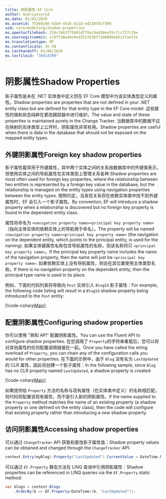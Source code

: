 ```yaml
---
title: 阴影属性-EF Core
author: AndriySvyryd
ms.date: 01/03/2020
ms.assetid: 75369266-d2b9-4416-b118-ed238f81f599
uid: core/modeling/shadow-properties
ms.openlocfilehash: 229cfd83f75b01dff9ac9ad30ee55c7cc727c19e
ms.sourcegitcommit: cc0ff36e46e9ed3527638f7208000e8521faef2e
ms.translationtype: MT
ms.contentlocale: zh-CN
ms.lasthandoff: 03/06/2020
ms.locfileid: "78414709"
---
```

# <a name="shadow-properties"></a><span data-ttu-id="6b625-102">阴影属性</span><span class="sxs-lookup"><span data-stu-id="6b625-102">Shadow Properties</span></span>

<span data-ttu-id="6b625-103">影子属性是未在 .NET 实体类中定义但在 EF Core 模型中为该实体类型定义的属性。</span><span class="sxs-lookup"><span data-stu-id="6b625-103">Shadow properties are properties that are not defined in your .NET entity class but are defined for that entity type in the EF Core model.</span></span> <span data-ttu-id="6b625-104">这些属性的值和状态纯粹在更改跟踪器中进行维护。</span><span class="sxs-lookup"><span data-stu-id="6b625-104">The value and state of these properties is maintained purely in the Change Tracker.</span></span> <span data-ttu-id="6b625-105">当数据库中的数据不应在映射的实体类型上公开时，阴影属性非常有用。</span><span class="sxs-lookup"><span data-stu-id="6b625-105">Shadow properties are useful when there is data in the database that should not be exposed on the mapped entity types.</span></span>

## <a name="foreign-key-shadow-properties"></a><span data-ttu-id="6b625-106">外键阴影属性</span><span class="sxs-lookup"><span data-stu-id="6b625-106">Foreign key shadow properties</span></span>

<span data-ttu-id="6b625-107">影子属性最常用于外键属性，其中两个实体之间的关系由数据库中的外键值表示，但使用实体之间的导航属性在实体类型上管理关系各种.</span><span class="sxs-lookup"><span data-stu-id="6b625-107">Shadow properties are most often used for foreign key properties, where the relationship between two entities is represented by a foreign key value in the database, but the relationship is managed on the entity types using navigation properties between the entity types.</span></span> <span data-ttu-id="6b625-108">按照约定，当发现关系但在依赖实体类中找不到外键属性时，EF 会引入一个影子属性。</span><span class="sxs-lookup"><span data-stu-id="6b625-108">By convention, EF will introduce a shadow property when a relationship is discovered but no foreign key property is found in the dependent entity class.</span></span>

<span data-ttu-id="6b625-109">属性将命名为 `<navigation property name><principal key property name>` （指向主体实体的依赖实体上的导航用于命名）。</span><span class="sxs-lookup"><span data-stu-id="6b625-109">The property will be named `<navigation property name><principal key property name>` (the navigation on the dependent entity, which points to the principal entity, is used for the naming).</span></span> <span data-ttu-id="6b625-110">如果主体键属性名称包含导航属性的名称，则该名称将只 `<principal key property name>`。</span><span class="sxs-lookup"><span data-stu-id="6b625-110">If the principal key property name includes the name of the navigation property, then the name will just be `<principal key property name>`.</span></span> <span data-ttu-id="6b625-111">如果依赖实体上没有导航属性，则会在其位置使用主体类型名称。</span><span class="sxs-lookup"><span data-stu-id="6b625-111">If there is no navigation property on the dependent entity, then the principal type name is used in its place.</span></span>

<span data-ttu-id="6b625-112">例如，下面的代码列表将导致向 `Post` 实体引入 `BlogId` 影子属性：</span><span class="sxs-lookup"><span data-stu-id="6b625-112">For example, the following code listing will result in a `BlogId` shadow property being introduced to the `Post` entity:</span></span>

[!code-csharp[Main](../../../samples/core/Modeling/Conventions/ShadowForeignKey.cs?name=Conventions&highlight=21-23)]

## <a name="configuring-shadow-properties"></a><span data-ttu-id="6b625-113">配置阴影属性</span><span class="sxs-lookup"><span data-stu-id="6b625-113">Configuring shadow properties</span></span>

<span data-ttu-id="6b625-114">你可以使用 "熟知 API" 配置阴影属性。</span><span class="sxs-lookup"><span data-stu-id="6b625-114">You can use the Fluent API to configure shadow properties.</span></span> <span data-ttu-id="6b625-115">在您调用了 `Property`的字符串重载后，您可以将对其他属性的任何配置调用链接在一起。</span><span class="sxs-lookup"><span data-stu-id="6b625-115">Once you have called the string overload of `Property`, you can chain any of the configuration calls you would for other properties.</span></span> <span data-ttu-id="6b625-116">在下面的示例中，由于 `Blog` 没有名为 `LastUpdated`的 CLR 属性，因此将创建一个影子属性：</span><span class="sxs-lookup"><span data-stu-id="6b625-116">In the following sample, since `Blog` has no CLR property named `LastUpdated`, a shadow property is created:</span></span>

[!code-csharp[Main](../../../samples/core/Modeling/FluentAPI/ShadowProperty.cs?name=ShadowProperty&highlight=8)]

<span data-ttu-id="6b625-117">如果提供给 `Property` 方法的名称与现有属性（在实体类中定义）的名称相匹配，则代码将配置该现有属性，而不是引入新的阴影属性。</span><span class="sxs-lookup"><span data-stu-id="6b625-117">If the name supplied to the `Property` method matches the name of an existing property (a shadow property or one defined on the entity class), then the code will configure that existing property rather than introducing a new shadow property.</span></span>

## <a name="accessing-shadow-properties"></a><span data-ttu-id="6b625-118">访问阴影属性</span><span class="sxs-lookup"><span data-stu-id="6b625-118">Accessing shadow properties</span></span>

<span data-ttu-id="6b625-119">可以通过 `ChangeTracker` API 获取和更改影子属性值：</span><span class="sxs-lookup"><span data-stu-id="6b625-119">Shadow property values can be obtained and changed through the `ChangeTracker` API:</span></span>

``` csharp
context.Entry(myBlog).Property("LastUpdated").CurrentValue = DateTime.Now;
```

<span data-ttu-id="6b625-120">可以通过 `EF.Property` 静态方法在 LINQ 查询中引用阴影属性：</span><span class="sxs-lookup"><span data-stu-id="6b625-120">Shadow properties can be referenced in LINQ queries via the `EF.Property` static method:</span></span>

``` csharp
var blogs = context.Blogs
    .OrderBy(b => EF.Property<DateTime>(b, "LastUpdated"));
```
